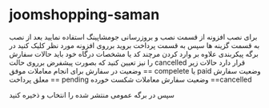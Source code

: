 # joomshopping-saman

برای نصب افزونه از قسمت  نصب و بروزرسانی جومشاپینگ استفاده نمایید 
بعد از نصب به قسمت گزینه ها سپس به قسمت پرداخت بروید
برروی افزونه مورد نظر کلیک کنید 
در برگه  پیکربندی علاوه بر وارد کردن مرچند کد یا مشخصات درگاه خود باید حالات سفارش را نیز تعیین کنید که بصورت پیشفرض برروی حالت cancelled قرار دارد
حالات زیر
وضعیت در سفارش برای انجام معاملات موفق 	 == compelete یا paid
وضعیت سفارش معلق پرداخت 	== pending
وضعیت سفارش معاملات شکست خورده  ==cancelled

سپس در برگه عمومی  منتشر شده را انتخاب و ذخیره کنید


